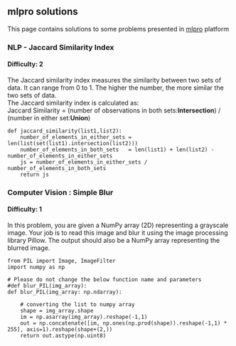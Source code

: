## mlpro solutions

This page contains solutions to some problems presented in [mlpro](https://mlpro.io/problems/) platform


### NLP -  Jaccard Similarity Index
#### Difficulty: 2
The Jaccard similarity index measures the similarity between two sets of data. It can range from 0 to 1. The higher the number, the more similar the two sets of data.   
The Jaccard similarity index is calculated as:   
Jaccard Similarity = (number of observations in both sets:**Intersection**) / (number in either set:**Union**)
```
def jaccard_similarity(list1,list2):
    number_of_elements_in_either_sets = len(list(set(list1).intersection(list2)))
    number_of_elements_in_both_sets   = len(list1) + len(list2) - number_of_elements_in_either_sets
    js = number_of_elements_in_either_sets / number_of_elements_in_both_sets 
    return js
```

### Computer Vision : Simple Blur
#### Difficulty: 1

In this problem, you are given a NumPy array (2D) representing a grayscale image. Your job is to read this image and blur it using the image processing library Pillow. The output should also be a NumPy array representing the blurred image.   
```
from PIL import Image, ImageFilter
import numpy as np

# Please do not change the below function name and parameters
#def blur_PIL(img_array):
def blur_PIL(img_array: np.ndarray):
    
    # converting the list to numpy array
    shape = img_array.shape
    im = np.asarray(img_array).reshape(-1,1)
    out = np.concatenate([im, np.ones(np.prod(shape)).reshape(-1,1) * 255], axis=1).reshape(shape+(2,))
    return out.astype(np.uint8)   


```
